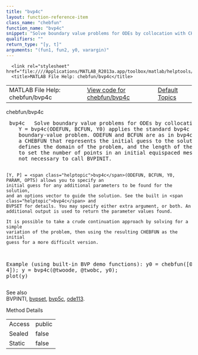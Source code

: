 ```yaml
---
title: "bvp4c"
layout: function-reference-item
class_name: "chebfun"
function_name: "bvp4c"
snippet: "Solve boundary value problems for ODEs by collocation with CHEBFUN."
qualifiers: ""
return_type: "[y, t]"
arguments: "(fun1, fun2, y0, varargin)"
---
```


<html>
   <head>
      <meta http-equiv="Content-Type" content="text/html; charset=utf-8">
   
      <link rel="stylesheet" href="file:////Applications/MATLAB_R2013a.app/toolbox/matlab/helptools/private/helpwin.css">
      <title>MATLAB File Help: chebfun/bvp4c</title>
   </head>
   <body>
      <!--Single-page help-->
      <table border="0" cellspacing="0" width="100%">
         <tr class="subheader">
            <td class="headertitle">MATLAB File Help: chebfun/bvp4c</td>
            <td class="subheader-left"><a href="matlab:edit chebfun/bvp4c">View code for chebfun/bvp4c</a></td>
            <td class="subheader-right"><a href="matlab:helpwin">Default Topics</a></td>
         </tr>
      </table>
      <div class="title">chebfun/bvp4c</div>
      <div class="helptext"><pre><!--helptext --> <span class="helptopic">bvp4c</span>   Solve boundary value problems for ODEs by collocation with CHEBFUN.
    Y = <span class="helptopic">bvp4c</span>(ODEFUN, BCFUN, Y0) applies the standard <span class="helptopic">bvp4c</span> method to solve a
    boundary-value problem. ODEFUN and BCFUN are as in <span class="helptopic">bvp4c</span>. The Y0 argument is
    a CHEBFUN that represents the initial guess to the solution Y. Its domain
    defines the domain of the problem, and the length of the CHEBFUN Y0 is used
    to set the number of points in an initial equispaced mesh. Note that it is
    not necessary to call BVPINIT.
 
    [Y, P] = <span class="helptopic">bvp4c</span>(ODEFUN, BCFUN, Y0, PARAM, OPTS) allows you to specify an
    initial guess for any additional parameters to be found for the solution,
    and an options vector to guide the solution. See the built in <span class="helptopic">bvp4c</span> and
    BVPSET for details. You may specify either extra argument, or both. An
    additional output is used to return the parameter values found.
 
    It is possible to take a crude continuation approach by solving for a simple
    variation of the problem, then using the resulting CHEBFUN as the initial
    guess for a more difficult version.
 
  Example (using built-in BVP demo functions):
    y0 = chebfun([0, 0], [0, 4]);
    y = bvp4c(@twoode, @twobc, y0);
    plot(y)</pre></div><!--after help --><!--seeAlso--><div class="footerlinktitle">See also</div><div class="footerlink"> BVPINTI, <a href="matlab:helpwin bvpset">bvpset</a>, <a href="matlab:helpwin chebfun/bvp5c">bvp5c</a>, <a href="matlab:helpwin chebfun.ode113">ode113</a>.
</div>
      <!--Method-->
      <div class="sectiontitle">Method Details</div>
      <table class="class-details">
         <tr>
            <td class="class-detail-label">Access</td>
            <td>public</td>
         </tr>
         <tr>
            <td class="class-detail-label">Sealed</td>
            <td>false</td>
         </tr>
         <tr>
            <td class="class-detail-label">Static</td>
            <td>false</td>
         </tr>
      </table>
   </body>
</html>
